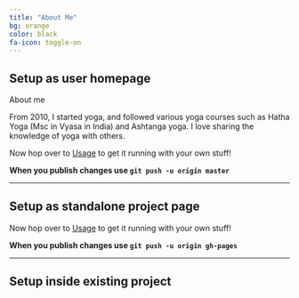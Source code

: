 ```yaml
---
title: "About Me"
bg: orange
color: black
fa-icon: toggle-on
---
```


## Setup as user homepage

About me
 
From 2010, I started yoga, and followed various yoga courses such as Hatha Yoga (Msc in Vyasa in India) and Ashtanga yoga.  I love sharing the knowledge of yoga with others.  


Now hop over to [Usage](#usage) to get it running with your own stuff!

**When you publish changes use `git push -u origin master`**

-------------------------


## Setup as standalone project page


Now hop over to [Usage](#usage) to get it running with your own stuff!

**When you publish changes use `git push -u origin gh-pages`**

-------------------------


## Setup inside existing project



